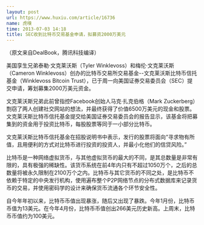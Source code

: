 ```yaml
---
layout: post
url: https://www.huxiu.com/article/16736
name: 虎嗅
time: 2013-07-03 14:18
title: SEC收到比特币交易基金申请，拟募资2000万美元
---
```

（原文来自DealBook，腾讯科技编译）

美国孪生兄弟泰勒·文克莱沃斯（Tyler Winklevoss）和梅伦·文克莱沃斯（Cameron Winklevoss）创办的比特币交易所交易基金--文克莱沃斯比特币信托基金（Winklevoss Bitcoin Trust），已于周一向美国证券交易委员会（SEC）提交申请，筹划募集2000万美元资金。

文克莱沃斯兄弟此前曾指控Facebook创始人马克·扎克伯格（Mark Zuckerberg）剽窃了两人创建社交网站的想法，并最终获得了价值6500万美元的现金和股票。文克莱沃斯比特币信托基金提交给美国证券交易委员会的报告显示，该基金将把募集到的资金用于投资比特币，每股股票等同于一小部分比特币。

文克莱沃斯比特币信托基金在招股说明书中表示，发行的股票将面向“寻求物有所值，且用便利的方式对比特币进行投资的投资人，并最小化他们的信贷风险。”

比特币是一种网络虚拟货币，与其他虚拟货币的最大的不同，是其总数量是非常有限的，具有极强的稀缺性。该货币系统在前4年内只有不超过1050万个，之后的总数量将被永久限制在2100万个之内。比特币与其它货币的不同之处，是比特币不依赖于特定的中央发行机构，使用遍布整个P2P网络节点的分布式数据库来记录货币的交易，并使用密码学的设计来确保货币流通各个环节安全性。

自今年年初以来，比特币币值出现暴涨，随后又出现了暴跌。今年1月份，比特币币值为13美元。在今年4月份，比特币币值创出266美元历史新高。上周末，比特币币值约为100美元。

